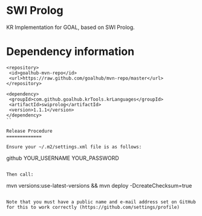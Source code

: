 SWI Prolog
==========

KR Implementation for GOAL, based on SWI Prolog.


Dependency information 
=====================

```
<repository>
 <id>goalhub-mvn-repo</id>
 <url>https://raw.github.com/goalhub/mvn-repo/master</url>
</repository>
```
	
```	
<dependency>
 <groupId>com.github.goalhub.krTools.krLanguages</groupId>
 <artifactId>swiprolog</artifactId>
 <version>1.1.1</version>
</dependency>
``

Release Procedure
=============

Ensure your ~/.m2/settings.xml file is as follows:

```
<settings xmlns="http://maven.apache.org/SETTINGS/1.0.0"
      xmlns:xsi="http://www.w3.org/2001/XMLSchema-instance"
      xsi:schemaLocation="http://maven.apache.org/SETTINGS/1.0.0
                          http://maven.apache.org/xsd/settings-1.0.0.xsd">
	<servers>
		<server>
   			<id>github</id>
   			<username>YOUR_USERNAME</username>
   			<password>YOUR_PASSWORD</password>
		</server>
	</servers>
</settings>
```

Then call:

```
mvn versions:use-latest-versions && mvn deploy -DcreateChecksum=true
```

Note that you must have a public name and e-mail address set on GitHub for this to work correctly (https://github.com/settings/profile)